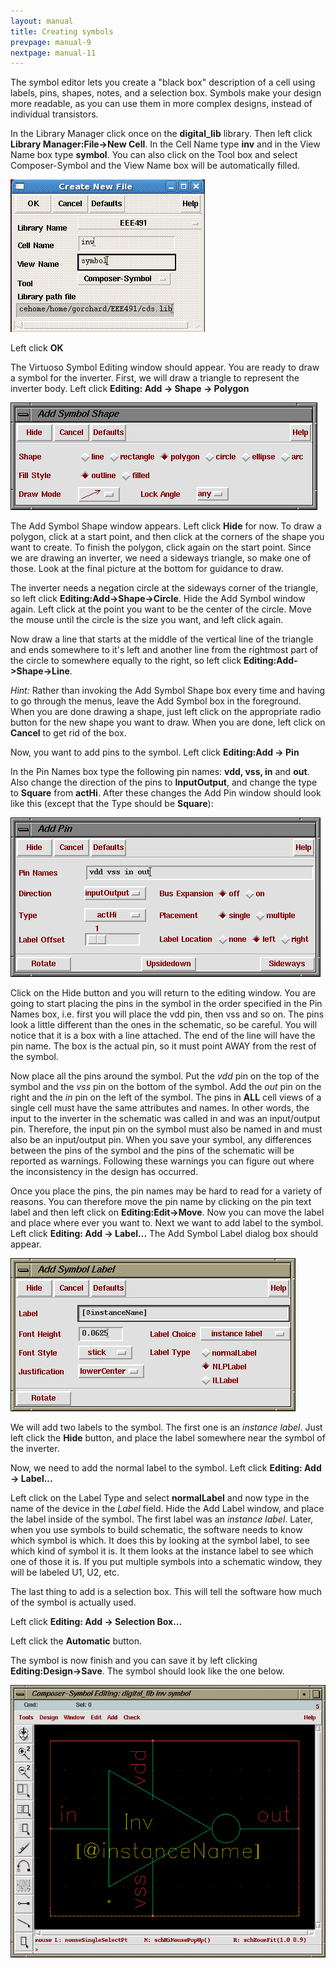 ```yaml
---
layout: manual
title: Creating symbols
prevpage: manual-9
nextpage: manual-11
---
```

The symbol editor lets you create a \"black box\" description of a cell using labels, pins, shapes, notes, and a selection box. Symbols make your design more readable, as you can use them in more complex designs, instead of individual transistors.

In the Library Manager click once on the **digital_lib** library. Then
left click **Library Manager:File-\>New Cell**. In the Cell Name type **inv**
and in the View Name box type **symbol**. You can also click on the Tool box
and select Composer-Symbol and the View Name box will be automatically
filled.

![](/images/manual/new_sym_2.gif)

Left click **OK**

The Virtuoso Symbol Editing window should appear. You are ready to draw a symbol for the inverter. First, we will draw a triangle to represent the inverter body. Left click **Editing: Add -\> Shape -\> Polygon**

![](/images/manual/add_symbol_shape.gif)

The Add Symbol Shape window appears. Left click **Hide** for now. To draw a polygon, click at a start point, and then click at the corners of the shape you want to create. To finish the polygon, click again on the start point. Since we are drawing an inverter, we need a sideways triangle, so make one of those. Look at the final picture at the bottom for guidance to draw.

The inverter needs a negation circle at the sideways corner of the triangle, so left click **Editing:Add-\>Shape-\>Circle**. Hide the Add Symbol window again. Left click at the point you want to be the center of the circle. Move the mouse until the circle is the size you want, and left click again.

Now draw a line that starts at the middle of the vertical line of the triangle and ends somewhere to it\'s left and another line from the rightmost part of the circle to somewhere equally to the right, so left click **Editing:Add-\>Shape-\>Line**.

_Hint:_ Rather than invoking the Add Symbol Shape box every time and having to go through the menus, leave the Add Symbol box in the foreground. When you are done drawing a shape, just left click on the appropriate radio button for the new shape you want to draw. When you are done, left click on **Cancel** to get rid of the box.

Now, you want to add pins to the symbol. Left click **Editing:Add -> Pin**

In the Pin Names box type the following pin names: **vdd, vss, in** and **out**. Also change the direction of the pins to **InputOutput**, and change the type to **Square** from **actHi**. After these changes the Add Pin window should look like this (except that the Type should be **Square**):

![](/images/manual/add_symbol_pin.gif)

Click on the Hide button and you will return to the editing window. You are going to start placing the pins in the symbol in the order specified in the Pin Names box, i.e. first you will place the vdd pin, then vss and so on. The pins look a little different than the ones in the schematic, so be careful. You will notice that it is a box with a line attached. The end of the line will have the pin name. The box is the actual pin, so it must point AWAY from the rest of the symbol.

Now place all the pins around the symbol. Put the _vdd_ pin on the top of the symbol and the _vss_ pin on the bottom of the symbol. Add the _out_ pin on the right and the _in_ pin on the left of the symbol. The pins in **ALL** cell views of a single cell must have the same attributes and names. In other words, the input to the inverter in the schematic was called in and was an input/output pin. Therefore, the input pin on the symbol must also be named in and must also be an input/output pin. When you save your symbol, any differences between the pins of the symbol and the pins of the schematic will be reported as warnings. Following these warnings you can figure out where the inconsistency in the design has occurred.

Once you place the pins, the pin names may be hard to read for a variety of reasons. You can therefore move the pin name by clicking on the pin text label and then left click on **Editing:Edit-\>Move**. Now you can move the label and place where ever you want to. Next we want to add label to the symbol. Left click **Editing: Add -\> Label\...** The Add Symbol Label dialog box should appear.

![](/images/manual/add_symbol_label.gif)

We will add two labels to the symbol. The first one is an _instance label_. Just left click the **Hide** button, and place the label somewhere near the symbol of the inverter.

Now, we need to add the normal label to the symbol. Left click **Editing: Add -\> Label\...**

Left click on the Label Type and select **normalLabel** and now type in the name of the device in the _Label_ field. Hide the Add Label window, and place the label inside of the symbol. The first label was an _instance label_. Later, when you use symbols to build schematic, the software needs to know which symbol is which. It does this by looking at the symbol label, to see which kind of symbol it is. It them looks at the instance label to see which one of those it is. If you put multiple symbols into a schematic window, they will be labeled U1, U2, etc.

The last thing to add is a selection box. This will tell the software how much of the symbol is actually used.

Left click **Editing: Add -\> Selection Box\...**

Left click the **Automatic** button.

The symbol is now finish and you can save it by left clicking **Editing:Design-\>Save**. The symbol should look like the one below.

![](/images/manual/inv_symbol.gif)
